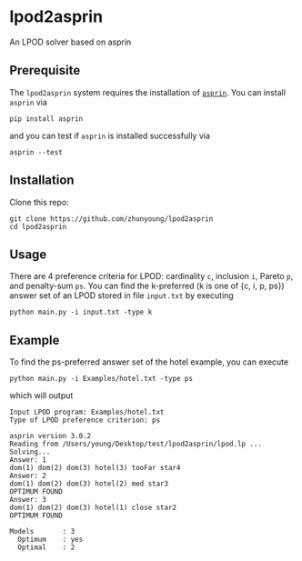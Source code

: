 # lpod2asprin
An LPOD solver based on asprin


## Prerequisite
The `lpod2asprin` system requires the installation of [`asprin`](https://github.com/potassco/asprin). You can install `asprin` via
```
pip install asprin
```
and you can test if `asprin` is installed successfully via 
```
asprin --test
```

## Installation
Clone this repo:
```
git clone https://github.com/zhunyoung/lpod2asprin
cd lpod2asprin
```

## Usage
There are 4 preference criteria for LPOD: cardinality `c`, inclusion `i`, Pareto `p`, and penalty-sum `ps`. You can find the k-preferred (k is one of {c, i, p, ps}) answer set of an LPOD stored in file `input.txt` by executing
```
python main.py -i input.txt -type k
```

## Example
To find the ps-preferred answer set of the hotel example, you can execute
```
python main.py -i Examples/hotel.txt -type ps
```
which will output
```
Input LPOD program: Examples/hotel.txt
Type of LPOD preference criterion: ps

asprin version 3.0.2
Reading from /Users/young/Desktop/test/lpod2asprin/lpod.lp ...
Solving...
Answer: 1
dom(1) dom(2) dom(3) hotel(3) tooFar star4
Answer: 2
dom(1) dom(2) dom(3) hotel(2) med star3
OPTIMUM FOUND
Answer: 3
dom(1) dom(2) dom(3) hotel(1) close star2
OPTIMUM FOUND

Models       : 3
  Optimum    : yes
  Optimal    : 2
```
